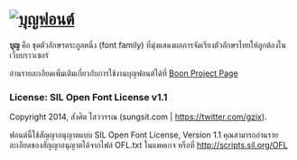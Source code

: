 <h1><a href="http://fontuni.com/boon/"><img src="https://github.com/fontuni/boon/raw/master/img/boon-heading.png" alt="บุญฟอนต์"></a></h1>

**บุญ** คือ ชุดตัวอักษรตระกูลหนึ่ง (font family) ที่มุ่งแสดงผลการจัดเรียงตัวอักษรไทยให้ถูกต้องในเว็บบราวเซอร์

อ่านรายละเอียดเพิ่มเติมเกี่ยวกับการใช้งานบุญฟอนต์ได้ที่ [Boon Project Page](http://fontuni.com/boon/)

### License: SIL Open Font License v1.1

Copyright 2014, สังศิต ไสววรรณ (sungsit.com | https://twitter.com/gzix). 

ฟอนต์นี้ใช้สัญญาอนุญาตแบบ SIL Open Font License, Version 1.1 คุณสามารถอ่านรายละเอียดของสัญญาอนุญาตได้จากไฟล์ OFL.txt ในแพคเกจ หรือที่ <http://scripts.sil.org/OFL>
